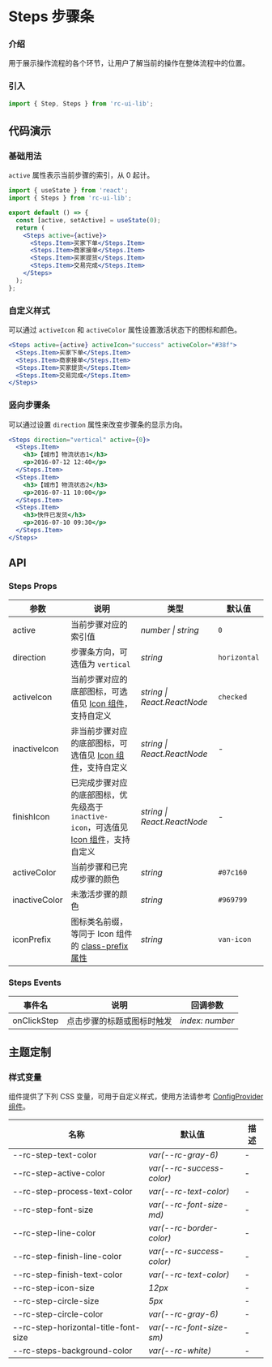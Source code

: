 # Steps 步骤条

### 介绍

用于展示操作流程的各个环节，让用户了解当前的操作在整体流程中的位置。

### 引入

```js
import { Step, Steps } from 'rc-ui-lib';
```

## 代码演示

### 基础用法

`active` 属性表示当前步骤的索引，从 0 起计。

```jsx
import { useState } from 'react';
import { Steps } from 'rc-ui-lib';

export default () => {
  const [active, setActive] = useState(0);
  return (
    <Steps active={active}>
      <Steps.Item>买家下单</Steps.Item>
      <Steps.Item>商家接单</Steps.Item>
      <Steps.Item>买家提货</Steps.Item>
      <Steps.Item>交易完成</Steps.Item>
    </Steps>
  );
};
```

### 自定义样式

可以通过 `activeIcon` 和 `activeColor` 属性设置激活状态下的图标和颜色。

```jsx
<Steps active={active} activeIcon="success" activeColor="#38f">
  <Steps.Item>买家下单</Steps.Item>
  <Steps.Item>商家接单</Steps.Item>
  <Steps.Item>买家提货</Steps.Item>
  <Steps.Item>交易完成</Steps.Item>
</Steps>
```

### 竖向步骤条

可以通过设置 `direction` 属性来改变步骤条的显示方向。

```jsx
<Steps direction="vertical" active={0}>
  <Steps.Item>
    <h3>【城市】物流状态1</h3>
    <p>2016-07-12 12:40</p>
  </Steps.Item>
  <Steps.Item>
    <h3>【城市】物流状态2</h3>
    <p>2016-07-11 10:00</p>
  </Steps.Item>
  <Steps.Item>
    <h3>快件已发货</h3>
    <p>2016-07-10 09:30</p>
  </Steps.Item>
</Steps>
```

## API

### Steps Props

| 参数 | 说明 | 类型 | 默认值 |
| --- | --- | --- | --- |
| active | 当前步骤对应的索引值 | _number \| string_ | `0` |
| direction | 步骤条方向，可选值为 `vertical` | _string_ | `horizontal` |
| activeIcon | 当前步骤对应的底部图标，可选值见 [Icon 组件](#/zh-CN/icon)，支持自定义 | _string \| React.ReactNode_ | `checked` |
| inactiveIcon | 非当前步骤对应的底部图标，可选值见 [Icon 组件](#/zh-CN/icon)，支持自定义 | _string \| React.ReactNode_ | - |
| finishIcon | 已完成步骤对应的底部图标，优先级高于 `inactive-icon`，可选值见 [Icon 组件](#/zh-CN/icon)，支持自定义 | _string \| React.ReactNode_ | - |
| activeColor | 当前步骤和已完成步骤的颜色 | _string_ | `#07c160` |
| inactiveColor | 未激活步骤的颜色 | _string_ | `#969799` |
| iconPrefix | 图标类名前缀，等同于 Icon 组件的 [class-prefix 属性](#/zh-CN/icon#props) | _string_ | `van-icon` |

### Steps Events

| 事件名      | 说明                       | 回调参数        |
| ----------- | -------------------------- | --------------- |
| onClickStep | 点击步骤的标题或图标时触发 | _index: number_ |

## 主题定制

### 样式变量

组件提供了下列 CSS 变量，可用于自定义样式，使用方法请参考 [ConfigProvider 组件](#/zh-CN/config-provider)。

| 名称                                 | 默认值                    | 描述 |
| ------------------------------------ | ------------------------- | ---- |
| --rc-step-text-color                 | _var(--rc-gray-6)_        | -    |
| --rc-step-active-color               | _var(--rc-success-color)_ | -    |
| --rc-step-process-text-color         | _var(--rc-text-color)_    | -    |
| --rc-step-font-size                  | _var(--rc-font-size-md)_  | -    |
| --rc-step-line-color                 | _var(--rc-border-color)_  | -    |
| --rc-step-finish-line-color          | _var(--rc-success-color)_ | -    |
| --rc-step-finish-text-color          | _var(--rc-text-color)_    | -    |
| --rc-step-icon-size                  | _12px_                    | -    |
| --rc-step-circle-size                | _5px_                     | -    |
| --rc-step-circle-color               | _var(--rc-gray-6)_        | -    |
| --rc-step-horizontal-title-font-size | _var(--rc-font-size-sm)_  | -    |
| --rc-steps-background-color          | _var(--rc-white)_         | -    |
